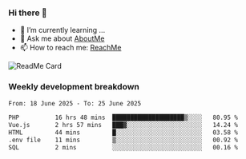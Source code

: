 ### Hi there 👋

- 🌱 I’m currently learning ...
- 💬 Ask me about [AboutMe](https://www.itzcy.com/about)
- 📫 How to reach me: [ReachMe](https://www.itzcy.com/about)

![ReadMe Card](https://github-readme-stats-ten-gilt.vercel.app/api?username=SuperChenYun&show_icons=true&title_color=fff&icon_color=79ff97&text_color=9f9f9f&bg_color=151515&hide_border=true)

### Weekly development breakdown
<!--START_SECTION:waka-->

```txt
From: 18 June 2025 - To: 25 June 2025

PHP          16 hrs 48 mins  ████████████████████▒░░░░   80.95 %
Vue.js       2 hrs 57 mins   ███▓░░░░░░░░░░░░░░░░░░░░░   14.24 %
HTML         44 mins         █░░░░░░░░░░░░░░░░░░░░░░░░   03.58 %
.env file    11 mins         ▒░░░░░░░░░░░░░░░░░░░░░░░░   00.92 %
SQL          2 mins          ░░░░░░░░░░░░░░░░░░░░░░░░░   00.16 %
```

<!--END_SECTION:waka-->
